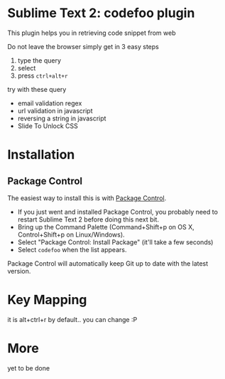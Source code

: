 # Sublime Text 2: codefoo plugin

This plugin helps you in retrieving code snippet from web

Do not leave the browser simply get in 3 easy steps

 1. type the query
 2. select
 3. press `ctrl+alt+r`

try with these query 
 
 * email validation regex
 * url validation in javascript
 * reversing a string in javascript
 * Slide To Unlock CSS 



# Installation

## Package Control

The easiest way to install this is with [Package Control](http://wbond.net/sublime\_packages/package\_control).

 * If you just went and installed Package Control, you probably need to restart Sublime Text 2 before doing this next bit.
 * Bring up the Command Palette (Command+Shift+p on OS X, Control+Shift+p on Linux/Windows).
 * Select "Package Control: Install Package" (it'll take a few seconds)
 * Select `codefoo` when the list appears.

Package Control will automatically keep Git up to date with the latest version.

# Key Mapping

it is alt+ctrl+r by default.. you can change :P

# More
yet to be done

